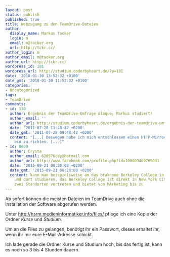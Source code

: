 ```yaml
---
layout: post
status: publish
published: true
title: Webzugang zu den TeamDrive-Dateien
author:
  display_name: Markus Tacker
  login: m
  email: m@tacker.org
  url: http://tckr.cc/
author_login: m
author_email: m@tacker.org
author_url: http://tckr.cc/
wordpress_id: 181
wordpress_url: http://studium.coderbyheart.de/?p=181
date: '2010-01-30 13:52:32 +0100'
date_gmt: '2010-01-30 11:52:32 +0100'
categories:
- Uncategorized
tags:
- TeamDrive
comments:
- id: 130
  author: Ergebnis der TeamDrive-Umfrage &laquo; Markus studiert!
  author_email: ''
  author_url: http://studium.coderbyheart.de/ergebnis-der-teamdrive-umfrage
  date: '2011-07-28 11:48:42 +0200'
  date_gmt: '2011-07-28 09:48:42 +0200'
  content: "[...] Deswegen habe ich mich entschlossen einen HTTP-Mirror für das TeamDrive
    ein zu richten. [...]"
- id: 8609
  author: Crysta
  author_email: 620576cey@hotmail.com
  author_url: http://www.facebook.com/profile.php?id=100003469769031
  date: '2015-09-21 08:28:08 +0200'
  date_gmt: '2015-09-21 06:28:08 +0200'
  content: kann man beispielsweise an das btaknnee Berkeley College in Manhattan gehen
    und dort studieren, das Berkeley College ist direkt in New York City Midtown mit
    zwei Standorten vertreten und bietet von MArketing bis zu
---
```

<p>Ab sofort können die meisten Dateien im TeamDrive auch ohne die Installation der Software abgerufen werden.</p>
<p>Unter <a href="http://hsrm.medieninformatiker.info/files/">http://hsrm.medieninformatiker.info/files/</a> pflege ich eine Kopie der Ordner <em>Kurse</em> und <em>Studium</em>.</p>
<p>Um an die Files zu gelangen, benötigt ihr ein Passwort, dieses erhaltet ihr, wenn ihr mir eure E-Mail-Adresse schickt.</p>
<p>Ich lade gerade die Ordner Kurse und Studium hoch, bis das fertig ist, kann es noch so 3 bis 4 Stunden dauern.</p>
